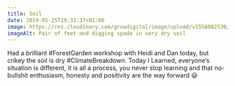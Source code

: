 ```yaml
---
title: Soil
date: 2019-05-25T19:32:37+01:00
image: https://res.cloudinary.com/growdigital/image/upload/v1558802530/soil-93FDE823.jpg
imageAlt: Pair of feet and digging spade in very dry soil
---
```


Had a brilliant #ForestGarden workshop with Heidi and Dan today, but crikey the soil is dry #ClimateBreakdown. Today I Learned, everyone’s situation is different, it is all a process, you never stop learning and that no-bullshit enthusiasm, honesty and positivity are the way forward 😃
